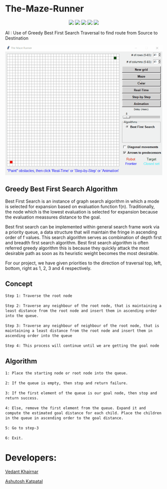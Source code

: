 #                                                    The-Maze-Runner  

<div align="center">
  
    
<img src="https://img.shields.io/github/license/VedantKhairnar/The-Maze-Runner">	
<img src="https://img.shields.io/github/stars/VedantKhairnar/The-Maze-Runner">
<img src="https://img.shields.io/github/forks/VedantKhairnar/The-Maze-Runner">
<img src="https://img.shields.io/github/issues/VedantKhairnar/The-Maze-Runner">
<img src="https://img.shields.io/badge/PRs-welcome-informational">
</div>

AI : Use of Greedy Best First Search Traversal to find route from Source to Destination

![Snap](https://github.com/VedantKhairnar/The-Maze-Runner/blob/master/img/TheMazeRunner.gif)

## Greedy Best First Search Algorithm
Best First Search is an instance of graph search algorithm in which a mode is selected for expansion based on evaluation function f(n). Traditionally, the node which is the lowest evaluation is selected for expansion because the evaluation meassures distance to the goal. 

Best first search can be implemented within general search frame work via a priority queue, a data structure that will maintain the fringe in ascending order of f values. This search algorithm serves as combination of depth first and breadth first search algorithm. Best first search algorithm is often referred greedy algorithm this is because they quickly attack the most desirable path as soon as its heuristic weight becomes the most desirable.

For our project, we have given priorities to the direction of traversal top, left, bottom, right as 1, 2, 3 and 4 respectively.

## Concept

    Step 1: Traverse the root node

    Step 2: Traverse any neighbour of the root node, that is maintaining a least distance from the root node and insert them in ascending order into the queue.

    Step 3: Traverse any neighbour of neighbour of the root node, that is maintaining a least distance from the root node and insert them in ascending order into the queue

    Step 4: This process will continue until we are getting the goal node


## Algorithm

    1: Place the starting node or root node into the queue.

    2: If the queue is empty, then stop and return failure.

    3: If the first element of the queue is our goal node, then stop and return success.

    4: Else, remove the first element from the queue. Expand it and compute the estimated goal distance for each child. Place the children in the queue in ascending order to the goal distance.

    5: Go to step-3

    6: Exit.


# Developers:

[Vedant Khairnar](http://vedantkhairnar.ml/)

[Ashutosh Katpatal](https://www.linkedin.com/in/ashutosh-katpatal-2856b618a/) 




